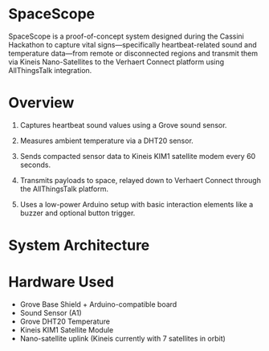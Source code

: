 # SpaceScope

SpaceScope is a proof-of-concept system designed during the Cassini Hackathon to capture vital signs—specifically heartbeat-related sound and temperature data—from remote or disconnected regions and transmit them via Kineis Nano-Satellites to the Verhaert Connect platform using AllThingsTalk integration.

# Overview
1. Captures heartbeat sound values using a Grove sound sensor.

2. Measures ambient temperature via a DHT20 sensor.

3. Sends compacted sensor data to Kineis KIM1 satellite modem every 60 seconds.

4. Transmits payloads to space, relayed down to Verhaert Connect through the AllThingsTalk platform.

5. Uses a low-power Arduino setup with basic interaction elements like a buzzer and optional button trigger.

# System Architecture


# Hardware Used

- Grove Base Shield + Arduino-compatible board
- Sound Sensor (A1)
- Grove DHT20 Temperature
- Kineis KIM1 Satellite Module
- Nano-satellite uplink (Kineis currently with 7 satellites in orbit)



 

